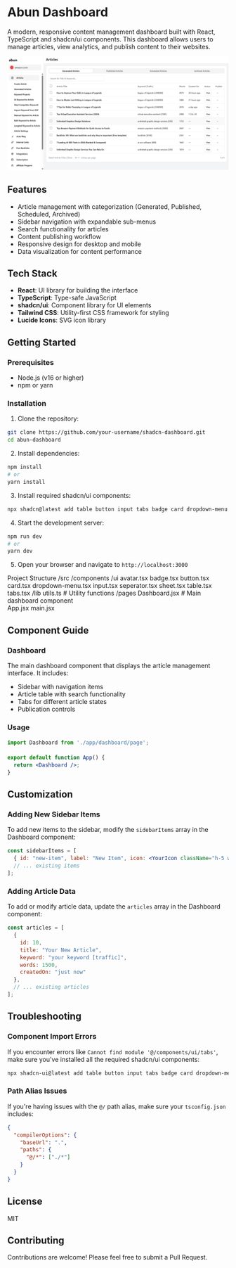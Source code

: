 # Abun Dashboard

A modern, responsive content management dashboard built with React, TypeScript and shadcn/ui components. This dashboard allows users to manage articles, view analytics, and publish content to their websites.

![Dashboard Screenshot](./src/assets/dashboard.png)

## Features

- Article management with categorization (Generated, Published, Scheduled, Archived)
- Sidebar navigation with expandable sub-menus
- Search functionality for articles
- Content publishing workflow
- Responsive design for desktop and mobile
- Data visualization for content performance

## Tech Stack

- **React**: UI library for building the interface
- **TypeScript**: Type-safe JavaScript
- **shadcn/ui**: Component library for UI elements
- **Tailwind CSS**: Utility-first CSS framework for styling
- **Lucide Icons**: SVG icon library

## Getting Started

### Prerequisites

- Node.js (v16 or higher)
- npm or yarn

### Installation

1. Clone the repository:
```bash
git clone https://github.com/your-username/shadcn-dashboard.git
cd abun-dashboard
```

2. Install dependencies:
```bash
npm install
# or
yarn install
```

3. Install required shadcn/ui components:
```bash
npx shadcn@latest add table button input tabs badge card dropdown-menu
```

4. Start the development server:
```bash
npm run dev
# or
yarn dev
```

5. Open your browser and navigate to `http://localhost:3000`

Project Structure
/src
  /components
    /ui
      avatar.tsx
      badge.tsx
      button.tsx
      card.tsx
      dropdown-menu.tsx
      input.tsx
      seperator.tsx
      sheet.tsx
      table.tsx
      tabs.tsx
  /lib
    utils.ts  # Utility functions
  /pages
    Dashboard.jsx  # Main dashboard component  
  App.jsx
  main.jsx

## Component Guide

### Dashboard

The main dashboard component that displays the article management interface. It includes:

- Sidebar with navigation items
- Article table with search functionality
- Tabs for different article states
- Publication controls

### Usage

```jsx
import Dashboard from './app/dashboard/page';

export default function App() {
  return <Dashboard />;
}
```

## Customization

### Adding New Sidebar Items

To add new items to the sidebar, modify the `sidebarItems` array in the Dashboard component:

```jsx
const sidebarItems = [
  { id: "new-item", label: "New Item", icon: <YourIcon className="h-5 w-5" /> },
  // ... existing items
];
```

### Adding Article Data

To add or modify article data, update the `articles` array in the Dashboard component:

```jsx
const articles = [
  { 
    id: 10, 
    title: "Your New Article", 
    keyword: "your keyword [traffic]", 
    words: 1500, 
    createdOn: "just now" 
  },
  // ... existing articles
];
```

## Troubleshooting

### Component Import Errors

If you encounter errors like `Cannot find module '@/components/ui/tabs'`, make sure you've installed all the required shadcn/ui components:

```bash
npx shadcn-ui@latest add table button input tabs badge card dropdown-menu
```

### Path Alias Issues

If you're having issues with the `@/` path alias, make sure your `tsconfig.json` includes:

```json
{
  "compilerOptions": {
    "baseUrl": ".",
    "paths": {
      "@/*": ["./*"]
    }
  }
}
```

## License

MIT

## Contributing

Contributions are welcome! Please feel free to submit a Pull Request.